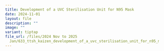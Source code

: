 ```yaml
---
title: Development of a UVC Sterilisation Unit for N95 Mask
date: 2024-11-01
layout: file
description: ""
image: ""
variant: tiptap
file_url: /files/2024 Nov to 2025
  Jan/633_ttsh_kaizen_development_of_a_uvc_sterilisation_unit_for_n95_mask.pdf
---
```

